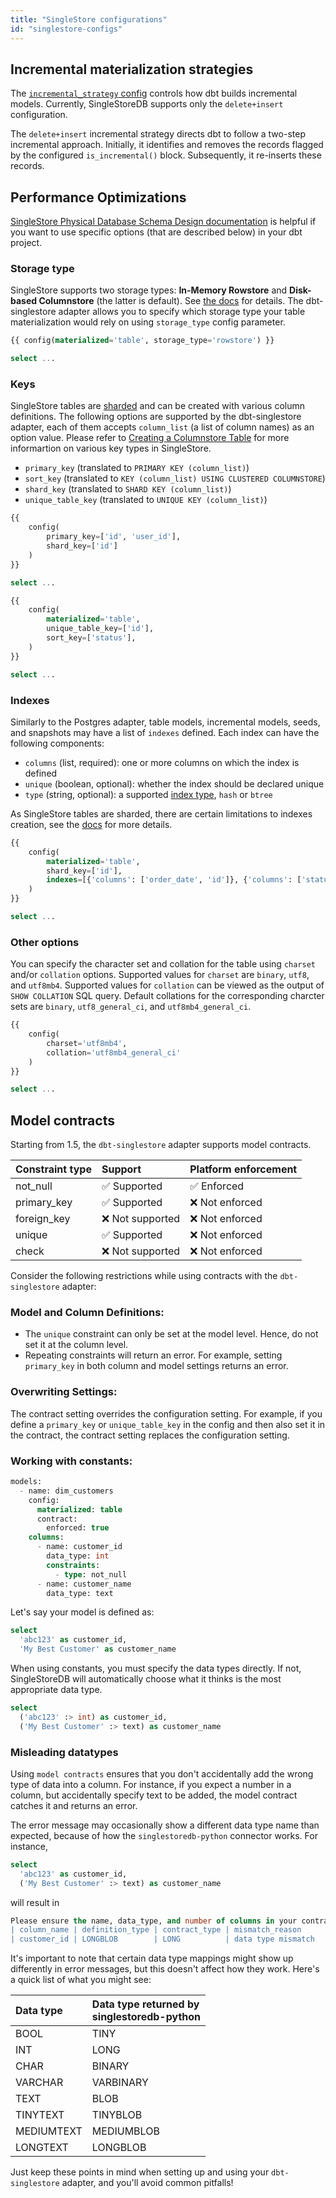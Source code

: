 ```yaml
---
title: "SingleStore configurations"
id: "singlestore-configs"
---
```


<VersionBlock firstVersion="1.4">

## Incremental materialization strategies
The [`incremental_strategy` config](/docs/build/incremental-models#about-incremental_strategy) controls how dbt builds incremental models. Currently, SingleStoreDB supports only the `delete+insert` configuration.

The `delete+insert` incremental strategy directs dbt to follow a two-step incremental approach. Initially, it identifies and removes the records flagged by the configured `is_incremental()` block. Subsequently, it re-inserts these records.

</VersionBlock>

## Performance Optimizations
[SingleStore Physical Database Schema Design documentation](https://docs.singlestore.com/managed-service/en/create-a-database/physical-database-schema-design/concepts-of-physical-database-schema-design.html) is helpful if you want to use specific options (that are described below) in your dbt project.

### Storage type
SingleStore supports two storage types: **In-Memory Rowstore** and **Disk-based Columnstore** (the latter is default). See [the docs](https://docs.singlestore.com/managed-service/en/create-a-database/physical-database-schema-design/concepts-of-physical-database-schema-design/choosing-a-table-storage-type.html) for details. The dbt-singlestore adapter allows you to specify which storage type your table materialization would rely on using `storage_type` config parameter. 

<File name='rowstore_model.sql'>

```sql
{{ config(materialized='table', storage_type='rowstore') }}

select ...
```

</File>

### Keys

SingleStore tables are [sharded](https://docs.singlestore.com/managed-service/en/getting-started-with-managed-service/about-managed-service/sharding.html) and can be created with various column definitions. The following options are supported by the dbt-singlestore adapter, each of them accepts `column_list` (a list of column names) as an option value. Please refer to [Creating a Columnstore Table](https://docs.singlestore.com/managed-service/en/create-a-database/physical-database-schema-design/procedures-for-physical-database-schema-design/creating-a-columnstore-table.html) for more informartion on various key types in SingleStore.
- `primary_key` (translated to `PRIMARY KEY (column_list)`)
- `sort_key` (translated to `KEY (column_list) USING CLUSTERED COLUMNSTORE`)
- `shard_key` (translated to `SHARD KEY (column_list)`)
- `unique_table_key` (translated to `UNIQUE KEY (column_list)`)

<File name='primary_and_shard_model.sql'>

```sql
{{
    config(
        primary_key=['id', 'user_id'],
        shard_key=['id']
    )
}}

select ...
```

</File>

<File name='unique_and_sort_model.sql'>

```sql
{{
    config(
        materialized='table',
        unique_table_key=['id'],
        sort_key=['status'],
    )
}}

select ...
```

</File>

### Indexes
Similarly to the Postgres adapter, table models, incremental models, seeds, and snapshots may have a list of `indexes` defined. Each index can have the following components:
- `columns` (list, required): one or more columns on which the index is defined
- `unique` (boolean, optional): whether the index should be declared unique
- `type` (string, optional): a supported [index type](https://docs.singlestore.com/managed-service/en/reference/sql-reference/data-definition-language-ddl/create-index.html), `hash` or `btree`

As SingleStore tables are sharded, there are certain limitations to indexes creation, see the [docs](https://docs.singlestore.com/managed-service/en/create-a-database/physical-database-schema-design/concepts-of-physical-database-schema-design/understanding-keys-and-indexes-in-singlestore.html) for more details.

<File name='indexes_model.sql'>

```sql
{{
    config(
        materialized='table',
        shard_key=['id'],
        indexes=[{'columns': ['order_date', 'id']}, {'columns': ['status'], 'type': 'hash'}]
    )
}}

select ...
```

</File>


### Other options

You can specify the character set and collation for the table using `charset` and/or `collation` options. Supported values for `charset` are `binary`, `utf8`, and `utf8mb4`.  Supported values for `collation` can be viewed as the output of `SHOW COLLATION` SQL query. Default collations for the corresponding charcter sets are `binary`, `utf8_general_ci`, and `utf8mb4_general_ci`.

<File name='utf8mb4_model.sql'>

```sql
{{
    config(
        charset='utf8mb4',
        collation='utf8mb4_general_ci'
    )
}}

select ...
```

</File>

<VersionBlock firstVersion="1.5">

## Model contracts

Starting from 1.5, the `dbt-singlestore` adapter supports model contracts.

| Constraint type | Support         | Platform enforcement |
|:----------------|:----------------|:------------------|
| not_null        | ✅  Supported    | ✅ Enforced     |
| primary_key     | ✅  Supported    | ❌ Not enforced  |
| foreign_key     | ❌  Not supported | ❌ Not enforced  |
| unique          | ✅  Supported    | ❌ Not enforced  |
| check           | ❌ Not supported | ❌  Not enforced |


Consider the following restrictions while using contracts with the `dbt-singlestore` adapter:

### Model and Column Definitions:
   - The `unique` constraint can only be set at the model level. Hence, do not set it at the column level.
   - Repeating constraints will return an error. For example, setting `primary_key` in both column and model settings returns an error.

### Overwriting Settings:

The contract setting overrides the configuration setting. For example, if you define a `primary_key` or `unique_table_key` in the config and then also set it in the contract, the contract setting replaces the configuration setting.

### Working with constants:

<File name='dim_customers.yml'>

```sql
models:
  - name: dim_customers
    config:
      materialized: table
      contract:
        enforced: true
    columns:
      - name: customer_id
        data_type: int
        constraints:
          - type: not_null
      - name: customer_name
        data_type: text
```

</File>

Let's say your model is defined as:

<File name='dim_customers.sql'>

```sql
select
  'abc123' as customer_id,
  'My Best Customer' as customer_name
```

</File>

When using constants, you must specify the data types directly. If not, SingleStoreDB will automatically choose what it thinks is the most appropriate data type.

<File name='dim_customers.sql'>

```sql
select
  ('abc123' :> int) as customer_id,
  ('My Best Customer' :> text) as customer_name
```

</File>

### Misleading datatypes

Using `model contracts` ensures that you don't accidentally add the wrong type of data into a column. For instance, if you expect a number in a column, but accidentally specify text to be added, the model contract catches it and returns an error.

The error message may occasionally show a different data type name than expected, because of how the `singlestoredb-python` connector works. For instance,

<File name='dim_customers.sql'>

```sql
select
  'abc123' as customer_id,
  ('My Best Customer' :> text) as customer_name
```

</File>

will result in

```sql
Please ensure the name, data_type, and number of columns in your contract match the columns in your model's definition.
| column_name | definition_type | contract_type | mismatch_reason       |
| customer_id | LONGBLOB        | LONG          | data type mismatch    |
```

It's important to note that certain data type mappings might show up differently in error messages, but this doesn't affect how they work. Here's a quick list of what you might see:

| Data type  | Data type returned by<br/>singlestoredb-python |
|:-----------|:-----------------------------------------------|
| BOOL       | TINY                                           |
| INT        | LONG                                           |
| CHAR       | BINARY                                         |
| VARCHAR    | VARBINARY                                      |
| TEXT       | BLOB                                           |
| TINYTEXT   | TINYBLOB                                       |
| MEDIUMTEXT | MEDIUMBLOB                                     |
| LONGTEXT   | LONGBLOB                                       |


Just keep these points in mind when setting up and using your `dbt-singlestore` adapter, and you'll avoid common pitfalls!

</VersionBlock>

